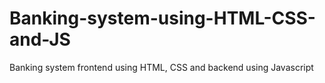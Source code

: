 # Banking-system-using-HTML-CSS-and-JS
Banking system frontend using HTML, CSS and backend using Javascript 

